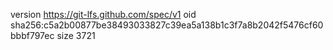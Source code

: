 version https://git-lfs.github.com/spec/v1
oid sha256:c5a2b00877be38493033827c39ea5a138b1c3f7a8b2042f5476cf60bbbf797ec
size 3721
